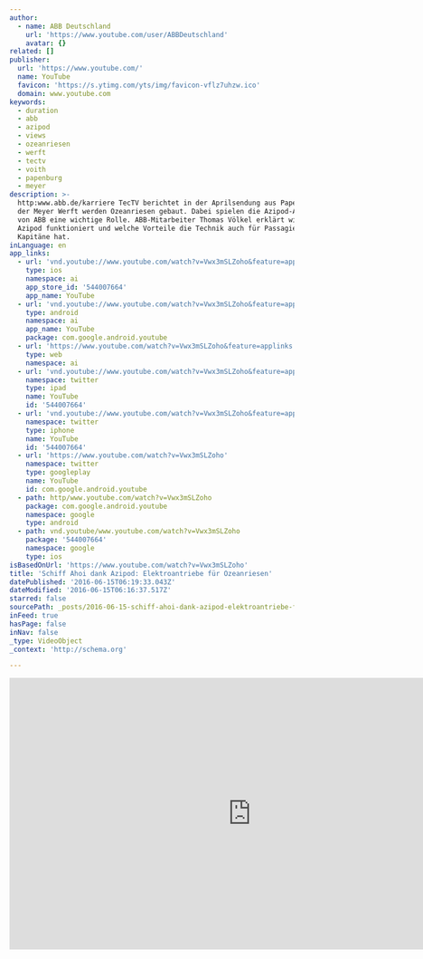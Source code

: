 ```yaml
---
author:
  - name: ABB Deutschland
    url: 'https://www.youtube.com/user/ABBDeutschland'
    avatar: {}
related: []
publisher:
  url: 'https://www.youtube.com/'
  name: YouTube
  favicon: 'https://s.ytimg.com/yts/img/favicon-vflz7uhzw.ico'
  domain: www.youtube.com
keywords:
  - duration
  - abb
  - azipod
  - views
  - ozeanriesen
  - werft
  - tectv
  - voith
  - papenburg
  - meyer
description: >-
  http:www.abb.de/karriere TecTV berichtet in der Aprilsendung aus Papenburg. In
  der Meyer Werft werden Ozeanriesen gebaut. Dabei spielen die Azipod-Antriebe
  von ABB eine wichtige Rolle. ABB-Mitarbeiter Thomas Völkel erklärt wie der
  Azipod funktioniert und welche Vorteile die Technik auch für Passagiere und
  Kapitäne hat.
inLanguage: en
app_links:
  - url: 'vnd.youtube://www.youtube.com/watch?v=Vwx3mSLZoho&feature=applinks'
    type: ios
    namespace: ai
    app_store_id: '544007664'
    app_name: YouTube
  - url: 'vnd.youtube://www.youtube.com/watch?v=Vwx3mSLZoho&feature=applinks'
    type: android
    namespace: ai
    app_name: YouTube
    package: com.google.android.youtube
  - url: 'https://www.youtube.com/watch?v=Vwx3mSLZoho&feature=applinks'
    type: web
    namespace: ai
  - url: 'vnd.youtube://www.youtube.com/watch?v=Vwx3mSLZoho&feature=applinks'
    namespace: twitter
    type: ipad
    name: YouTube
    id: '544007664'
  - url: 'vnd.youtube://www.youtube.com/watch?v=Vwx3mSLZoho&feature=applinks'
    namespace: twitter
    type: iphone
    name: YouTube
    id: '544007664'
  - url: 'https://www.youtube.com/watch?v=Vwx3mSLZoho'
    namespace: twitter
    type: googleplay
    name: YouTube
    id: com.google.android.youtube
  - path: http/www.youtube.com/watch?v=Vwx3mSLZoho
    package: com.google.android.youtube
    namespace: google
    type: android
  - path: vnd.youtube/www.youtube.com/watch?v=Vwx3mSLZoho
    package: '544007664'
    namespace: google
    type: ios
isBasedOnUrl: 'https://www.youtube.com/watch?v=Vwx3mSLZoho'
title: 'Schiff Ahoi dank Azipod: Elektroantriebe für Ozeanriesen'
datePublished: '2016-06-15T06:19:33.043Z'
dateModified: '2016-06-15T06:16:37.517Z'
starred: false
sourcePath: _posts/2016-06-15-schiff-ahoi-dank-azipod-elektroantriebe-fur-ozeanriesen.md
inFeed: true
hasPage: false
inNav: false
_type: VideoObject
_context: 'http://schema.org'

---
```

<iframe src="https://cdn.embedly.com/widgets/media.html?src=https%3A%2F%2Fwww.youtube.com%2Fembed%2FVwx3mSLZoho%3Ffeature%3Doembed&amp;url=http%3A%2F%2Fwww.youtube.com%2Fwatch%3Fv%3DVwx3mSLZoho&amp;image=https%3A%2F%2Fi.ytimg.com%2Fvi%2FVwx3mSLZoho%2Fhqdefault.jpg&amp;key=b7d04c9b404c499eba89ee7072e1c4f7&amp;type=text%2Fhtml&amp;schema=youtube" width="854" height="480" scrolling="no" frameborder="0" allowfullscreen="" style=""></iframe>